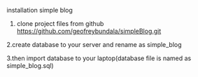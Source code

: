 installation  simple blog
1. clone project files from github  https://github.com/geofreybundala/simpleBlog.git



2.create database to your server and rename as simple_blog


3.then import database to your laptop(database file is named as simple_blog.sql) 
